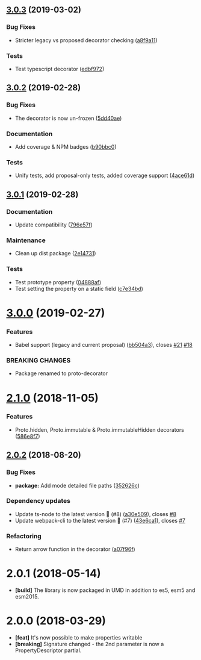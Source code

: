 ## [3.0.3](https://github.com/Alorel/typescript-proto-decorator/compare/3.0.2...3.0.3) (2019-03-02)


### Bug Fixes

* Stricter legacy vs proposed decorator checking ([a8f9a11](https://github.com/Alorel/typescript-proto-decorator/commit/a8f9a11))


### Tests

* Test typescript decorator ([edbf972](https://github.com/Alorel/typescript-proto-decorator/commit/edbf972))

## [3.0.2](https://github.com/Alorel/typescript-proto-decorator/compare/3.0.1...3.0.2) (2019-02-28)


### Bug Fixes

* The decorator is now un-frozen ([5dd40ae](https://github.com/Alorel/typescript-proto-decorator/commit/5dd40ae))


### Documentation

* Add coverage & NPM badges ([b90bbc0](https://github.com/Alorel/typescript-proto-decorator/commit/b90bbc0))


### Tests

* Unify tests, add proposal-only tests, added coverage support ([4ace61d](https://github.com/Alorel/typescript-proto-decorator/commit/4ace61d))

## [3.0.1](https://github.com/Alorel/typescript-proto-decorator/compare/3.0.0...3.0.1) (2019-02-28)


### Documentation

* Update compatibility ([796e57f](https://github.com/Alorel/typescript-proto-decorator/commit/796e57f))


### Maintenance

* Clean up dist package ([2e14731](https://github.com/Alorel/typescript-proto-decorator/commit/2e14731))


### Tests

* Test prototype property ([04888af](https://github.com/Alorel/typescript-proto-decorator/commit/04888af))
* Test setting the property on a static field ([c7e34bd](https://github.com/Alorel/typescript-proto-decorator/commit/c7e34bd))

# [3.0.0](https://github.com/Alorel/typescript-proto-decorator/compare/2.1.0...3.0.0) (2019-02-27)


### Features

* Babel support (legacy and current proposal) ([bb504a3](https://github.com/Alorel/typescript-proto-decorator/commit/bb504a3)), closes [#21](https://github.com/Alorel/typescript-proto-decorator/issues/21) [#18](https://github.com/Alorel/typescript-proto-decorator/issues/18)


### BREAKING CHANGES

* Package renamed to proto-decorator

# [2.1.0](https://github.com/Alorel/typescript-proto-decorator/compare/2.0.2...2.1.0) (2018-11-05)


### Features

* Proto.hidden, Proto.immutable & Proto.immutableHidden decorators ([586e8f7](https://github.com/Alorel/typescript-proto-decorator/commit/586e8f7))

## [2.0.2](https://github.com/Alorel/typescript-proto-decorator/compare/2.0.1...2.0.2) (2018-08-20)


### Bug Fixes

* **package:** Add mode detailed file paths ([352626c](https://github.com/Alorel/typescript-proto-decorator/commit/352626c))


### Dependency updates

* Update ts-node to the latest version 🚀 (#8) ([a30e509](https://github.com/Alorel/typescript-proto-decorator/commit/a30e509)), closes [#8](https://github.com/Alorel/typescript-proto-decorator/issues/8)
* Update webpack-cli to the latest version 🚀 (#7) ([43e6ca1](https://github.com/Alorel/typescript-proto-decorator/commit/43e6ca1)), closes [#7](https://github.com/Alorel/typescript-proto-decorator/issues/7)


### Refactoring

* Return arrow function in the decorator ([a07f96f](https://github.com/Alorel/typescript-proto-decorator/commit/a07f96f))

# 2.0.1 (2018-05-14)

- **[build]** The library is now packaged in UMD in addition to es5, esm5 and esm2015.

# 2.0.0 (2018-03-29)

- **[feat]** It's now possible to make properties writable
- **[breaking]** Signature changed - the 2nd parameter is now a PropertyDescriptor partial.
